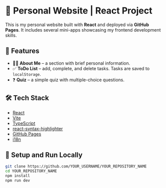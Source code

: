 # 🧠 Personal Website | React Project

This is my personal website built with **React** and deployed via **GitHub Pages**. It includes several mini-apps showcasing my frontend development skills.

## 🚀 Features

- 🧍‍♂️ **About Me** – a section with brief personal information.
- ✅ **ToDo List** – add, complete, and delete tasks. Tasks are saved to `localStorage`.
- ❓ **Quiz** – a simple quiz with multiple-choice questions.

## 🛠️ Tech Stack

- [React](https://reactjs.org/)
- [Vite](https://vitejs.dev/)
- [TypeScript](https://www.typescriptlang.org/)
- [react-syntax-highlighter](https://github.com/react-syntax-highlighter/react-syntax-highlighter)
- [GitHub Pages](https://pages.github.com/)
- [i18n](https://www.i18next.com/)

## 🔧 Setup and Run Locally

```bash
git clone https://github.com/YOUR_USERNAME/YOUR_REPOSITORY_NAME
cd YOUR_REPOSITORY_NAME
npm install
npm run dev
